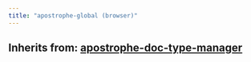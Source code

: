 ```yaml
---
title: "apostrophe-global (browser)"
---
```

## Inherits from: [apostrophe-doc-type-manager](../apostrophe-doc-type-manager/browser-apostrophe-doc-type-manager.html)

